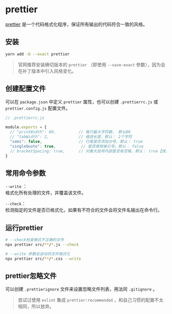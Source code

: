 # prettier
 [prettier](https://prettier.io/) 是一个代码格式化程序，保证所有输出的代码符合一致的风格。

## 安装
```sh
yarn add -D --exact prettier
```
> 官网推荐安装确切版本的 `prettier` （即使用 `--save-exact` 参数），因为会在补丁版本中引入风格变化。

## 创建配置文件
可以在 `package.json` 中定义 `prettier` 属性，也可以创建 `.prettierrc.js` 或 `prettier.config.js` 配置文件。  
```js
// .prettierrc.js

module.exports = {
  // "printWidth": 80,          // 每行最大字符数， 默认80
  // "tabWidth": 2,             // 缩进长度，默认： 2个字符
  "semi": false,                // 行尾是否添加分号，默认： true
  "singleQuote": true,           // 是否使用单引号，默认： false
  // bracketSpacing: true,      // 对象大括号内部是否有空格，默认： true【效果: { age: 123 }】
}
```

## 常用命令参数
`--write` ：  
格式化所有处理的文件，并覆盖该文件。

`--check`：  
检测指定的文件是否已格式化，如果有不符合的文件会将文件名输出在命令行。  

## 运行prettier
```sh
# --check检查格式不正确的文件
npx prettier src/**/*.js --check

# --write 参数会自动将文件格式化
npx prettier src/**/*.css --write
```

## prettier忽略文件
可以创建 `.prettierignore` 文件来设置忽略文件列表，用法同 `.gitignore` 。

> 尝试过使用 `eslint` 集成 `prettier:recommended` ，和自己习惯的配置不太相同，所以放弃。

